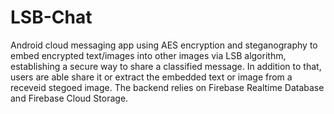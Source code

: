 # LSB-Chat
Android cloud messaging app using AES encryption and steganography to embed encrypted text/images into other images via LSB algorithm, establishing a secure way to share a classified message.
In addition to that, users are able share it or extract the embedded text or image from a receveid stegoed image.
The backend relies on Firebase Realtime Database and Firebase Cloud Storage.

